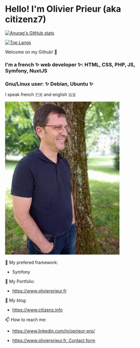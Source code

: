 # Hello! I'm Olivier Prieur (aka citizenz7)

<!--
**citizenz7/citizenz7** is a ✨ _special_ ✨ repository because its `README.md` (this file) appears on your GitHub profile.
Here are some ideas to get you started:
-->

[![Anurag's GitHub stats](https://github-readme-stats.vercel.app/api?username=citizenz7&count_private=true&show_icons=true)](https://github.com/anuraghazra/github-readme-stats)

[![Top Langs](https://github-readme-stats.vercel.app/api/top-langs/?username=citizenz7)](https://github.com/anuraghazra/github-readme-stats)

Welcome on my Github! :pray:

### I'm a french ✨ web developer ✨: HTML, CSS, PHP, JS, Symfony, NuxtJS

### Gnu/Linux user: ✨ Debian, Ubuntu ✨

I speak french :fr: and english :gb:

![Cover](https://github.com/citizenz7/citizenz7/blob/master/img/op-2021-3.jpg)

🌱 My prefered framework:
- Symfony

<!--
👯 Other releases:
- Bomberman (Javascript vanilla)
-->

<!--
😄 I’m currently working with:
- Symfony
- Docker
- Sylius
- ...
-->

<!--
💬 My side projects:
- PengolinCoin: https://www.pengolincoin.xyz - This is a Proof of Stake (PoS), open source, decentralized blockchain-based cryptocurrency with shielded transactions for a real-world utilization... 
-->

🌱 My Portfolio: 
- https://www.olivierprieur.fr

💬 My blog: 
- https://www.citizenz.info

📫 How to reach me:
- https://www.linkedin.com/in/oprieur-pro/
<!-- - https://twitter.com/citizenz58 -->
- [https://www.olivierprieur.fr, Contact form](https://www.olivierprieur.fr/#contact)

<!--
- 🌱 I’m currently learning ...
- 👯 I’m looking to collaborate on ...
- 🤔 I’m looking for help with ...
- 💬 Ask me about ...
- 📫 How to reach me: ...
- 😄 Pronouns: ...
- ⚡ Fun fact: ...
-->
